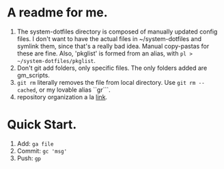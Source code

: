 # A readme for me.

1. The system-dotfiles directory is composed of manually updated config files. I don't want to have the actual files in ~/system-dotfiles and symlink them, since that's a really bad idea. Manual copy-pastas for these are fine. Also, 'pkglist' is formed from an alias, with ```pl > ~/system-dotfiles/pkglist```.
2. Don't git add folders, only specific files. The only folders added are gm_scripts.
3. ```git rm``` literally removes the file from local directory. Use ```git rm --cached```, or my lovable alias ``gr```.
4. repository organization a la [link](http://codingkilledthecat.wordpress.com/2012/08/08/git-dotfiles-and-hardlinks/).

# Quick Start.

1. Add:
    ``` ga file ```
2. Commit:
    ``` gc 'msg' ```
3. Push:
    ``` gp ```
